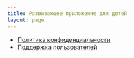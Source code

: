 ```yaml
---
title: Развивающее приложение для детей
layout: page
---
```


- [Политика конфиденциальности](/privacy.html)
- [Поддержка пользователей](/support.html)
